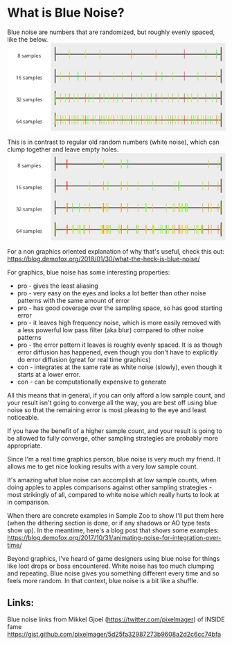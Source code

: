 # What is Blue Noise?

Blue noise are numbers that are randomized, but roughly evenly spaced, like the below.
![MakeNumberline_BestCandidate.png](../output/_1d/samples/blue_noise/MakeNumberline_BestCandidate.png)  

This is in contrast to regular old random numbers (white noise), which can clump together and leave empty holes.
![UniformRandom](../output/_1d/samples/uniform_random/MakeNumberline_UniformRandom.png)  

For a non graphics oriented explanation of why that's useful, check this out: https://blog.demofox.org/2018/01/30/what-the-heck-is-blue-noise/

For graphics, blue noise has some interesting properties:
* pro - gives the least aliasing
* pro - very easy on the eyes and looks a lot better than other noise patterns with the same amount of error
* pro - has good coverage over the sampling space, so has good starting error
* pro - it leaves high frequency noise, which is more easily removed with a less powerful low pass filter (aka blur) compared to other noise patterns
* pro - the error pattern it leaves is roughly evenly spaced.  It is as though error diffusion has happened, even though you don't have to explicitly do error diffusion (great for real time graphics)
* con - integrates at the same rate as white noise (slowly), even though it starts at a lower error.
* con - can be computationally expensive to generate

All this means that in general, if you can only afford a low sample count, and your result isn't going to converge all the way, you are best off using blue noise so that the remaining error is most pleasing to the eye and least noticeable.

If you have the benefit of a higher sample count, and your result is going to be allowed to fully converge, other sampling strategies are probably more appropriate.

Since I'm a real time graphics person, blue noise is very much my friend.  It allows me to get nice looking results with a very low sample count.

It's amazing what blue noise can accomplish at low sample counts, when doing apples to apples comparisons against other sampling strategies - most strikingly of all, compared to white noise which really hurts to look at in comparison.

When there are concrete examples in Sample Zoo to show I'll put them here (when the dithering section is done, or if any shadows or AO type tests show up).  In the meantime, here's a blog post that shows some examples: https://blog.demofox.org/2017/10/31/animating-noise-for-integration-over-time/

Beyond graphics, I've heard of game designers using blue noise for things like loot drops or boss encountered.  White noise has too much clumping and repeating.  Blue noise gives you something different every time and so feels more random.  In that context, blue noise is a bit like a shuffle.

## Links:

Blue noise links from Mikkel Gjoel (https://twitter.com/pixelmager) of INSIDE fame
https://gist.github.com/pixelmager/5d25fa32987273b9608a2d2c6cc74bfa
